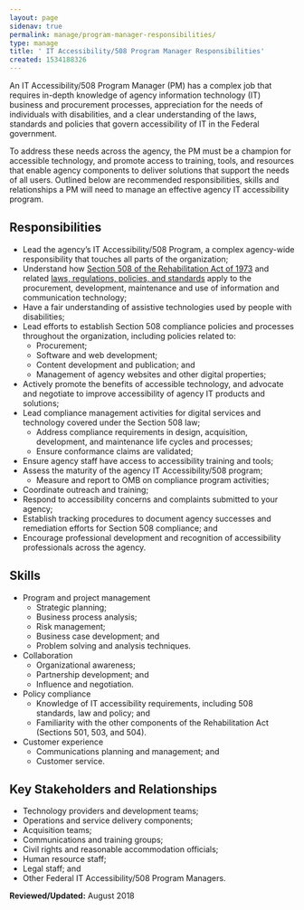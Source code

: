 ```yaml
---
layout: page
sidenav: true
permalink: manage/program-manager-responsibilities/
type: manage
title: ' IT Accessibility/508 Program Manager Responsibilities'
created: 1534188326
---
```


An IT Accessibility/508 Program Manager (PM) has a complex job that requires in-depth knowledge of agency information technology (IT) business and procurement processes, appreciation for the needs of individuals with disabilities, and a clear understanding of the laws, standards and policies that govern accessibility of IT in the Federal government.

To address these needs across the agency, the PM must be a champion for accessible technology, and promote access to training, tools, and resources that enable agency components to deliver solutions that support the needs of all users. Outlined below are recommended responsibilities, skills and relationships a PM will need to manage an effective agency IT accessibility program.

## Responsibilities

  * Lead the agency&rsquo;s IT Accessibility/508 Program, a complex agency-wide responsibility that touches all parts of the organization;
  * Understand how [Section 508 of the Rehabilitation Act of 1973][1] and related [laws, regulations, policies, and standards][2] apply to the procurement, development, maintenance and use of information and communication technology;
  * Have a fair understanding of assistive technologies used by people with disabilities;
  * Lead efforts to establish Section 508 compliance policies and processes throughout the organization, including policies related to:
      * Procurement;
      * Software and web development;
      * Content development and publication; and
      * Management of agency websites and other digital properties;
  * Actively promote the benefits of accessible technology, and advocate and negotiate to improve accessibility of agency IT products and solutions;
  * Lead compliance management activities for digital services and technology covered under the Section 508 law;
      * Address compliance requirements in design, acquisition, development, and maintenance life cycles and processes;
      * Ensure conformance claims are validated;
  * Ensure agency staff have access to accessibility training and tools;
  * Assess the maturity of the agency IT Accessibility/508 program;
      * Measure and report to OMB on compliance program activities;
  * Coordinate outreach and training;
  * Respond to accessibility concerns and complaints submitted to your agency;
  * Establish tracking procedures to document agency successes and remediation efforts for Section 508 compliance; and
  * Encourage professional development and recognition of accessibility professionals across the agency.

## Skills

  * Program and project management
      * Strategic planning;
      * Business process analysis;
      * Risk management;
      * Business case development; and
      * Problem solving and analysis techniques.
  * Collaboration
      * Organizational awareness;
      * Partnership development; and
      * Influence and negotiation.
  * Policy compliance
      * Knowledge of IT accessibility requirements, including 508 standards, law and policy; and
      * Familiarity with the other components of the Rehabilitation Act (Sections 501, 503, and 504).
  * Customer experience
      * Communications planning and management; and
      * Customer service.

## Key Stakeholders and Relationships

  * Technology providers and development teams;
  * Operations and service delivery components;
  * Acquisition teams;
  * Communications and training groups;
  * Civil rights and reasonable accommodation officials;
  * Human resource staff;
  * Legal staff; and
  * Other Federal IT Accessibility/508 Program Managers.

**Reviewed/Updated:** August 2018

 [1]: https://www.gpo.gov/fdsys/pkg/USCODE-2011-title29/html/USCODE-2011-title29-chap16-subchapV-sec794d.htm
 [2]: https://section508.gov/manage/laws-and-policies